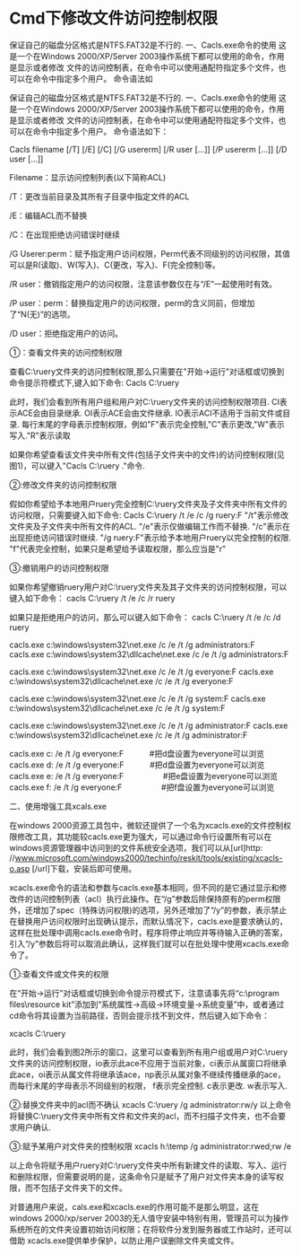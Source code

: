 # Cmd下修改文件访问控制权限



保证自己的磁盘分区格式是NTFS.FAT32是不行的. 一、Cacls.exe命令的使用 这是一个在Windows 2000/XP/Server 2003操作系统下都可以使用的命令，作用是显示或者修改 文件的访问控制表，在命令中可以使用通配符指定多个文件，也可以在命令中指定多个用户。 命令语法如



保证自己的磁盘分区格式是NTFS.FAT32是不行的.
一、Cacls.exe命令的使用
这是一个在Windows 2000/XP/Server 2003操作系统下都可以使用的命令，作用是显示或者修改
文件的访问控制表，在命令中可以使用通配符指定多个文件，也可以在命令中指定多个用户。
命令语法如下：

Cacls filename [/T] [/E] [/C] [/G usererm] [/R user [...]] [/P usererm [...]] [/D user [...]]

Filename：显示访问控制列表(以下简称ACL)

/T：更改当前目录及其所有子目录中指定文件的ACL

/E：编辑ACL而不替换

/C：在出现拒绝访问错误时继续 　　

/G Userer:perm：赋予指定用户访问权限，Perm代表不同级别的访问权限，其值可以是R(读取)、W(写入)、C(更改，写入)、F(完全控制)等。

/R user：撤销指定用户的访问权限，注意该参数仅在与“/E”一起使用时有效。

/P user：perm：替换指定用户的访问权限，perm的含义同前，但增加了“N(无)”的选项。

/D user：拒绝指定用户的访问。



①：查看文件夹的访问控制权限

查看C:\ruery文件夹的访问控制权限,那么只需要在"开始→运行"对话框或切换到命令提示符模式下,键入如下命令:
Cacls C:\ruery

此时，我们会看到所有用户组和用户对C:\ruery文件夹的访问控制权限项目.
CI表示ACE会由目录继承.
OI表示ACE会由文件继承.
IO表示ACI不适用于当前文件或目录.
每行末尾的字母表示控制权限，例如"F"表示完全控制,"C"表示更改,"W"表示写入."R"表示读取

如果你希望查看该文件夹中所有文件(包括子文件夹中的文件)的访问控制权限(见图1)，可以键入"Cacls C:\ruery ."命令.



②:修改文件夹的访问控制权限

假如你希望给予本地用户ruery完全控制C:\ruery文件夹及子文件夹中所有文件的访问权限，只需要键入如下命令:
Cacls C:\ruery /t /e /c /g ruery:F
"/t"表示修改文件夹及子文件夹中所有文件的ACL.
"/e"表示仅做编辑工作而不替换.
"/c"表示在出现拒绝访问错误时继续.
"/g ruery:F"表示给予本地用户ruery以完全控制的权限.
"f"代表完全控制，如果只是希望给予读取权限，那么应当是"r"



③:撤销用户的访问控制权限

如果你希望撤销ruery用户对C:\ruery文件夹及其子文件夹的访问控制权限，可以键入如下命令：
cacls C:\ruery /t /e /c /r ruery

如果只是拒绝用户的访问，那么可以键入如下命令：
cacls C:\ruery /t /e /c /d ruery



cacls.exe c:\windows\system32\net.exe /c /e /t /g administrators:F
cacls.exe c:\windows\system32\dllcache\net.exe /c /e /t /g administrators:F

cacls.exe c:\windows\system32\net.exe /c /e /t /g everyone:F
cacls.exe c:\windows\system32\dllcache\net.exe /c /e /t /g everyone:F

cacls.exe c:\windows\system32\net.exe /c /e /t /g system:F
cacls.exe c:\windows\system32\dllcache\net.exe /c /e /t /g system:F

cacls.exe c:\windows\system32\net.exe /c /e /t /g administrator:F
cacls.exe c:\windows\system32\dllcache\net.exe /c /e /t /g administrator:F


cacls.exe c: /e /t /g everyone:F　　　 #把d盘设置为everyone可以浏览
cacls.exe d: /e /t /g everyone:F　　　 #把d盘设置为everyone可以浏览
cacls.exe e: /e /t /g everyone:F　　　　　#把e盘设置为everyone可以浏览
cacls.exe f: /e /t /g everyone:F　　　　　#把f盘设置为everyone可以浏览



二、使用增强工具xcals.exe

在windows 2000资源工具包中，微软还提供了一个名为xcacls.exe的文件控制权限修改工具，其功能较cacls.exe更为强大，可以通过命令行设置所有可以在windows资源管理器中访问到的文件系统安全选项，我们可以从[url]http: //www.microsoft.com/windows2000/techinfo/reskit/tools/existing/xcacls-o.asp [/url]下载，安装后即可使用。

xcacls.exe命令的语法和参数与cacls.exe基本相同，但不同的是它通过显示和修改件的访问控制列表（acl）执行此操作。在“/g”参数后除保持原有的perm权限外，还增加了spec（特殊访问权限)的选项，另外还增加了“/y”的参数，表示禁止在替换用户访问权限时出现确认提示，而默认情况下，cacls.exe是要求确认的，这样在批处理中调用cacls.exe命令时，程序将停止响应并等待输入正确的答案，引入“/y”参数后将可以取消此确认，这样我们就可以在批处理中使用xcacls.exe命令了。

①:查看文件或文件夹的权限

在“开始→运行”对话框或切换到命令提示符模式下，注意请事先将“c:\program files\resource kit”添加到“系统属性→高级→环境变量→系统变量”中，或者通过cd命令将其设置为当前路径，否则会提示找不到文件，然后键入如下命令：

xcacls C:\ruery


此时，我们会看到图2所示的窗口，这里可以查看到所有用户组或用户对C:\ruery文件夹的访问控制权限，io表示此ace不应用于当前对象，ci表示从属窗口将继承此ace，oi表示从属文件将继承该ace，np表示从属对象不继续传播继承的ace，而每行末尾的字母表示不同级别的权限，
f表示完全控制.
c表示更改.
w表示写入.


②:替换文件夹中的acl而不确认
xcacls C:\ruery /g administrator:rw/y
以上命令将替换C:\ruery文件夹中所有文件和文件夹的acl，而不扫描子文件夹，也不会要求用户确认.


③:赋予某用户对文件夹的控制权限
xcacls h:\temp /g administrator:rwed;rw /e

以上命令将赋予用户ruery对C:\ruery文件夹中所有新建文件的读取、写入、运行和删除权限，但需要说明的是，这条命令只是赋予了用户对文件夹本身的读写权限，而不包括子文件夹下的文件。

对普通用户来说，cals.exe和xcacls.exe的作用可能不是那么明显，这在windows 2000/xp/server 2003的无人值守安装中特别有用，管理员可以为操作系统所在的文件夹设置初始访问权限；在将软件分发到服务器或工作站时，还可以借助 xcacls.exe提供单步保护，以防止用户误删除文件夹或文件。